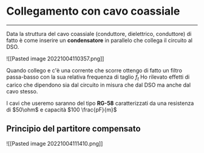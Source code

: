# Collegamento con cavo coassiale
---
Data la struttura del cavo coassiale (conduttore, dielettrico, conduttore) di fatto è come inserire un **condensatore** in parallelo che collega il circuito al DSO.

![[Pasted image 20221004110357.png]]

Quando collego e c'è una corrente che scorre ottengo di fatto un filtro passa-basso con la sua relativa frequenza di taglio $f_{t}$
Ho rilevato effetti di carico che dipendono sia dal circuito in misura che dal DSO ma anche dal cavo stesso.

I cavi che useremo saranno del tipo **RG-58** caratterizzati da una resistenza di $50\ohm$
e capacità $100 \frac{pF}{m}$

## Principio del partitore compensato

![[Pasted image 20221004111410.png]]

